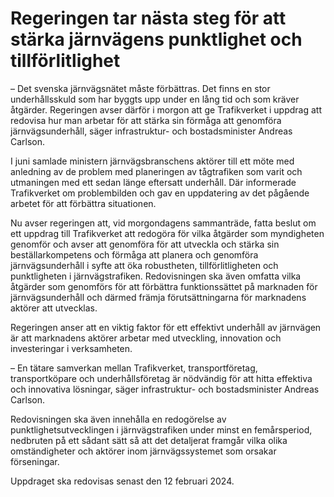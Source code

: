 # Regeringen tar nästa steg för att stärka järnvägens punktlighet och tillförlitlighet

– Det svenska järnvägsnätet måste förbättras. Det finns en stor underhållsskuld som har byggts upp under en lång tid och som kräver åtgärder. Regeringen avser därför i morgon att ge Trafikverket i uppdrag att redovisa hur man arbetar för att stärka sin förmåga att genomföra järnvägsunderhåll, säger infrastruktur\- och bostadsminister Andreas Carlson.

I juni samlade ministern järnvägsbranschens aktörer till ett möte med anledning av de problem med planeringen av tågtrafiken som varit och utmaningen med ett sedan länge eftersatt underhåll. Där informerade Trafikverket om problembilden och gav en uppdatering av det pågående arbetet för att förbättra situationen.

Nu avser regeringen att, vid morgondagens sammanträde, fatta beslut om ett uppdrag till Trafikverket att redogöra för vilka åtgärder som myndigheten genomför och avser att genomföra för att utveckla och stärka sin beställarkompetens och förmåga att planera och genomföra järnvägsunderhåll i syfte att öka robustheten, tillförlitligheten och punktligheten i järnvägstrafiken. Redovisningen ska även omfatta vilka åtgärder som genomförs för att förbättra funktionssättet på marknaden för järnvägsunderhåll och därmed främja förutsättningarna för marknadens aktörer att utvecklas.

Regeringen anser att en viktig faktor för ett effektivt underhåll av järnvägen är att marknadens aktörer arbetar med utveckling, innovation och investeringar i verksamheten.

– En tätare samverkan mellan Trafikverket, transportföretag, transportköpare och underhållsföretag är nödvändig för att hitta effektiva och innovativa lösningar, säger infrastruktur\- och bostadsminister Andreas Carlson.

Redovisningen ska även innehålla en redogörelse av punktlighetsutvecklingen i järnvägstrafiken under minst en femårsperiod, nedbruten på ett sådant sätt så att det detaljerat framgår vilka olika omständigheter och aktörer inom järnvägssystemet som orsakar förseningar.

Uppdraget ska redovisas senast den 12 februari 2024\.
